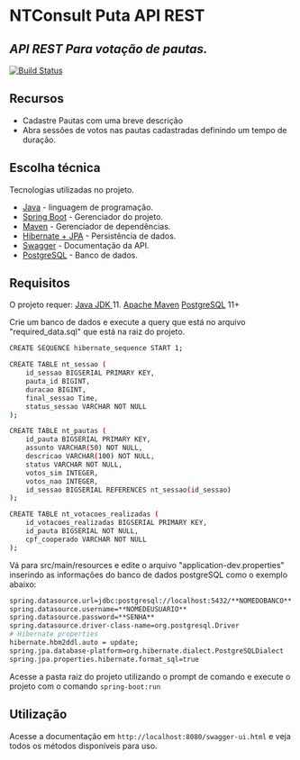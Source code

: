# NTConsult Puta API REST
## _API REST Para votação de pautas._

[![Build Status](https://travis-ci.org/joemccann/dillinger.svg?branch=master)]()

## Recursos

- Cadastre Pautas com uma breve descrição
- Abra sessões de votos nas pautas cadastradas definindo um tempo de duração.
## Escolha técnica

Tecnologias utilizadas no projeto.

- [Java]() - linguagem de programação.
- [Spring Boot]() - Gerenciador do projeto.
- [Maven]() - Gerenciador de dependências.
- [Hibernate + JPA]() - Persistência de dados.
- [Swagger]() - Documentação da API.
- [PostgreSQL]() - Banco de dados.

## Requisitos

O projeto requer:
[Java JDK ](https://www.oracle.com/br/java/technologies/javase-jdk11-downloads.html) 11.
[Apache Maven](https://maven.apache.org/)
[PostgreSQL](https://www.postgresql.org/download/) 11+

Crie um banco de dados e execute a query que está no arquivo "required_data.sql" que está na raiz do projeto.

```sh
CREATE SEQUENCE hibernate_sequence START 1;

CREATE TABLE nt_sessao (
	id_sessao BIGSERIAL PRIMARY KEY,
	pauta_id BIGINT,
	duracao BIGINT,
	final_sessao Time,
	status_sessao VARCHAR NOT NULL
);

CREATE TABLE nt_pautas (
	id_pauta BIGSERIAL PRIMARY KEY,
	assunto VARCHAR(50) NOT NULL,
	descricao VARCHAR(100) NOT NULL,
	status VARCHAR NOT NULL,
	votos_sim INTEGER,
	votos_nao INTEGER,
	id_sessao BIGSERIAL REFERENCES nt_sessao(id_sessao)
);

CREATE TABLE nt_votacoes_realizadas (
	id_votacoes_realizadas BIGSERIAL PRIMARY KEY,
	id_pauta BIGSERIAL NOT NULL,
	cpf_cooperado VARCHAR NOT NULL
);
```

Vá para src/main/resources e edite o arquivo "application-dev.properties" inserindo as informações do banco de dados postgreSQL como o exemplo abaixo:

```sh
spring.datasource.url=jdbc:postgresql://localhost:5432/**NOMEDOBANCO**
spring.datasource.username=**NOMEDEUSUARIO**
spring.datasource.password=**SENHA**
spring.datasource.driver-class-name=org.postgresql.Driver
# Hibernate properties
hibernate.hbm2ddl.auto = update;
spring.jpa.database-platform=org.hibernate.dialect.PostgreSQLDialect
spring.jpa.properties.hibernate.format_sql=true
```

Acesse a pasta raiz do projeto utilizando o prompt de comando e execute o projeto com o comando ```spring-boot:run```

## Utilização

Acesse a documentação em ```http://localhost:8080/swagger-ui.html``` e veja todos os métodos disponíveis para uso.
